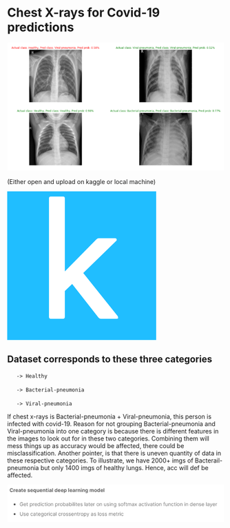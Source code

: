 # Chest X-rays for Covid-19 predictions
![](images/image2.png)


(Either open and upload on kaggle or local machine)

![](images/image3.png)


Dataset corresponds to these three categories
-
       -> Healthy

       -> Bacterial-pneumonia

       -> Viral-pneumonia 

If chest x-rays is Bacterial-pneumonia + Viral-pneumonia, this person is infected with covid-19. Reason for not grouping Bacterial-pneumonia and Viral-pneumonia into one category is because there is different features in the images to look out for in these two categories. Combining them will mess things up as accuracy would be affected, there could be misclassification. Another pointer, is that there is uneven quantity of data in these respective categories. To illustrate, we have 2000+ imgs of Bacterail-pneumonia but only 1400 imgs of healthy lungs. Hence, acc will def be affected.

![](images/image4.png)


